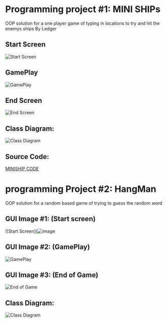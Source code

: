 # Programming project #1: MINI SHIPs
OOP solution for a one player game of typing in locations to try and hit the enemys ships
By Ledger

## Start Screen
![Start Screen](https://github.com/LedgerStaker/Programming-project/blob/main/Images/MiniShipStartScreen.png?raw=true)
## GamePlay
![GamePlay](https://github.com/LedgerStaker/Programming-project/blob/main/Images/MiniShipGamePlay.png?raw=true)
## End Screen 
![End Screen](https://github.com/LedgerStaker/Programming-project/blob/main/Images/MiniShipEndScreen.png?raw=true)
## Class Diagram:
![Class Diagram](https://github.com/LedgerStaker/Programming-project/blob/main/Images/MINISHIPDIAGRAM.drawio.png?raw=true)
## Source Code:
[MINISHIP CODE](https://github.com/LedgerStaker/Programming-project/files/8755159/MINISHIPS.1.cpp.zip)
# programming Project #2: HangMan
OOP solution for a random based game of trying to guess the random word

## GUI Image #1: (Start screen)
![Start Screen](![image](https://user-images.githubusercontent.com/89046050/160417262-54415023-fd3a-4971-8b45-1f296957029a.png)
## GUI Image #2: (GamePlay)
![GamePlay](https://github.com/LedgerStaker/Programming-project/blob/main/Images/HangMan%20gameplay.drawio.png?raw=true)
## GUI Image #3: (End of Game)
![End of Game](https://github.com/LedgerStaker/Programming-project/blob/main/Images/Hangman%20end%20screen.drawio.png?raw=true)
## Class Diagram:
![Class Diagram](https://github.com/LedgerStaker/Programming-project/blob/main/Images/Hangman%20diagram.drawio.png?raw=true)
